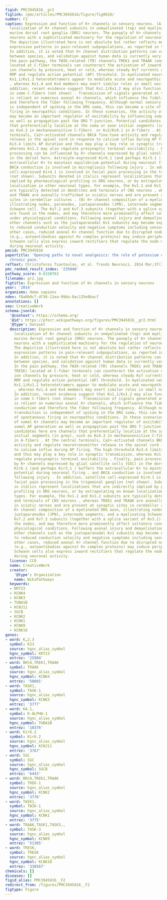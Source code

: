 ```yaml
---
figid: PMC3945816__gr2
figlink: /pmc/articles/PMC3945816/figure/fig0010/
number: F2
caption: Expression and function of K+ channels in sensory neurons. (A) Subcellular
  localization of K+ channel subunits in unmyelinated (top) and myelinated (bottom)
  murine dorsal root ganglia (DRG) neurons. The panoply of K+ channels endows sensory
  neurons with a sophisticated machinery for the regulation of neuronal excitability.
  The depiction illustrated here is not absolute but rather reflects most prominent
  expression patterns in pain-relevant subpopulations, as reported in the literature.
  In addition, it is noted that K+ channel distribution patterns can vary tremendously
  between species, and validation against human data is currently very limited . In
  the pain pathway, the TWIK-related (TR) channels TREK1 and TRAAK (and possibly TRESK)
  located at C-fiber terminals can counteract the activation of inward-conducting
  ion channels by pressure, heat or cold, whereas steady Kv7 currents also stabilize
  RMP and regulate action potential (AP) threshold. In myelinated neurons, low-threshold
  Kv1.1/Kv1.2 heterotetramers appear to modulate acute and neuropathic pain modalities
  , whereas Kv1.4 and Kv4 members may exert similar roles in small nociceptors . In
  addition, recent evidence suggest that Kv1.1/Kv1.2 may also function as mechanoreceptors
  in some C-fibers (not shown) . Transmission of signals generated at the periphery
  is reliant on numerous axonal K+ channels, which influence the fidelity of AP conduction
  and therefore the fiber following frequency. Although normal sensory transduction
  is independent of spiking in the DRG soma, this can become a site of spontaneous
  firing in neuropathic conditions. In these scenarios, the activity of somal K+ channels
  may become an important regulator of excitability by influencing somal AP generation
  as well as propagation past the DRG T-junction. Potential candidates here are channels
  that preferentially localize at the soma or axon initial segments (in grey), such
  as Kv4.3 in mechanosensitive C-fibers  or Kv2/Kv9.1 in A-fibers . At the central
  terminals, Ca2+-activated channels BKCA fine-tune activity and regulate neurotransmitter
  release in the spinal cord in response to calcium influx during AP firing. The high-threshold
  Kv3.4 limits AP duration and thus may play a key role in synaptic transmission,
  whereas Kv1.2 may also regulate presynaptic terminal excitability . Finally, pain
  processing can be influenced by K+ channels expressed by glial satellite cells (GSC)
  in the dorsal horn. Astrocyte-expressed Kir6.1 (and perhaps Kir3.1 ) buffers the
  extracellular K+ to maintain equilibrium potential during neuronal firing , and
  BKCA conduction is involved in microgliosis following injury . In addition, satellite
  cell-expressed Kir4.1 is involved in facial pain processing in the trigeminal ganglion
  (not shown). Subunits denoted in italics represent localizations that are indirectly
  implied by pharmacological profiling in DRG neurons, or by extrapolating on known
  localization in other neuronal types. For example, the Kv1.1 and Kv1.2 subunits
  are typically detected in dendrites and terminals of CNS neurons , whereas TREK1
  and TRAAK are axonally trafficked in sciatic nerves and are present at synaptic
  sites in cerebellar cultures . (B) K+ channel composition of a myelinated DRG axon,
  illustrating nodes, paranodes, juxtaparanodes (JPN), internode segments, and a myelinating
  Schwann cell. The Kv7.2 and Kv7.3 subunits (together with a splice variant of Kv3.1)
  are found in the nodes, and may therefore more prominently affect saltatory conduction
  under physiological conditions. Following axonal injury and demyelination, however,
  other channels such as the juxtaparanodal Kv1 subunits may become exposed, leading
  to reduced conduction velocity and negative symptoms including sensory loss. In
  other cases, reduced axonal K+ channel function due to disrupted node organization
  (e.g., autoantibodies against Kv complex proteins) may induce peripheral hyperexcitability.
  Schwann cells also express inward rectifiers that regulate the node microenvironment
  during neuronal activity.
pmcid: PMC3945816
papertitle: 'Opening paths to novel analgesics: the role of potassium channels in
  chronic pain.'
reftext: Christoforos Tsantoulas, et al. Trends Neurosci. 2014 Mar;37(3):146-158.
pmc_ranked_result_index: '235048'
pathway_score: 0.6338763
filename: gr2.jpg
figtitle: Expression and function of K+ channels in sensory neurons
year: '2014'
organisms: Homo sapiens
ndex: f8a0b0c7-df36-11ea-99da-0ac135e8bacf
annotations: []
seo: CreativeWork
schema-jsonld:
  '@context': https://schema.org/
  '@id': https://pfocr.wikipathways.org/figures/PMC3945816__gr2.html
  '@type': Dataset
  description: Expression and function of K+ channels in sensory neurons. (A) Subcellular
    localization of K+ channel subunits in unmyelinated (top) and myelinated (bottom)
    murine dorsal root ganglia (DRG) neurons. The panoply of K+ channels endows sensory
    neurons with a sophisticated machinery for the regulation of neuronal excitability.
    The depiction illustrated here is not absolute but rather reflects most prominent
    expression patterns in pain-relevant subpopulations, as reported in the literature.
    In addition, it is noted that K+ channel distribution patterns can vary tremendously
    between species, and validation against human data is currently very limited .
    In the pain pathway, the TWIK-related (TR) channels TREK1 and TRAAK (and possibly
    TRESK) located at C-fiber terminals can counteract the activation of inward-conducting
    ion channels by pressure, heat or cold, whereas steady Kv7 currents also stabilize
    RMP and regulate action potential (AP) threshold. In myelinated neurons, low-threshold
    Kv1.1/Kv1.2 heterotetramers appear to modulate acute and neuropathic pain modalities
    , whereas Kv1.4 and Kv4 members may exert similar roles in small nociceptors .
    In addition, recent evidence suggest that Kv1.1/Kv1.2 may also function as mechanoreceptors
    in some C-fibers (not shown) . Transmission of signals generated at the periphery
    is reliant on numerous axonal K+ channels, which influence the fidelity of AP
    conduction and therefore the fiber following frequency. Although normal sensory
    transduction is independent of spiking in the DRG soma, this can become a site
    of spontaneous firing in neuropathic conditions. In these scenarios, the activity
    of somal K+ channels may become an important regulator of excitability by influencing
    somal AP generation as well as propagation past the DRG T-junction. Potential
    candidates here are channels that preferentially localize at the soma or axon
    initial segments (in grey), such as Kv4.3 in mechanosensitive C-fibers  or Kv2/Kv9.1
    in A-fibers . At the central terminals, Ca2+-activated channels BKCA fine-tune
    activity and regulate neurotransmitter release in the spinal cord in response
    to calcium influx during AP firing. The high-threshold Kv3.4 limits AP duration
    and thus may play a key role in synaptic transmission, whereas Kv1.2 may also
    regulate presynaptic terminal excitability . Finally, pain processing can be influenced
    by K+ channels expressed by glial satellite cells (GSC) in the dorsal horn. Astrocyte-expressed
    Kir6.1 (and perhaps Kir3.1 ) buffers the extracellular K+ to maintain equilibrium
    potential during neuronal firing , and BKCA conduction is involved in microgliosis
    following injury . In addition, satellite cell-expressed Kir4.1 is involved in
    facial pain processing in the trigeminal ganglion (not shown). Subunits denoted
    in italics represent localizations that are indirectly implied by pharmacological
    profiling in DRG neurons, or by extrapolating on known localization in other neuronal
    types. For example, the Kv1.1 and Kv1.2 subunits are typically detected in dendrites
    and terminals of CNS neurons , whereas TREK1 and TRAAK are axonally trafficked
    in sciatic nerves and are present at synaptic sites in cerebellar cultures . (B)
    K+ channel composition of a myelinated DRG axon, illustrating nodes, paranodes,
    juxtaparanodes (JPN), internode segments, and a myelinating Schwann cell. The
    Kv7.2 and Kv7.3 subunits (together with a splice variant of Kv3.1) are found in
    the nodes, and may therefore more prominently affect saltatory conduction under
    physiological conditions. Following axonal injury and demyelination, however,
    other channels such as the juxtaparanodal Kv1 subunits may become exposed, leading
    to reduced conduction velocity and negative symptoms including sensory loss. In
    other cases, reduced axonal K+ channel function due to disrupted node organization
    (e.g., autoantibodies against Kv complex proteins) may induce peripheral hyperexcitability.
    Schwann cells also express inward rectifiers that regulate the node microenvironment
    during neuronal activity.
  license: CC0
  name: CreativeWork
  creator:
    '@type': Organization
    name: WikiPathways
  keywords:
  - KRT23
  - KCNK4
  - KCNK3
  - TUBA1B
  - KCNJ11
  - SGCB
  - KCNK2
  - KCNK1
  - KCNK9
  - KCNK18
genes:
- word: K„2.3
  symbol: K23
  source: hgnc_alias_symbol
  hgnc_symbol: KRT23
  entrez: '25984'
- word: BKCA,TREK1,TRAAK
  symbol: TRAAK
  source: hgnc_alias_symbol
  hgnc_symbol: KCNK4
  entrez: '50801'
- word: TASK1,
  symbol: TASK-1
  source: hgnc_alias_symbol
  hgnc_symbol: KCNK3
  entrez: '3777'
- word: KA.1,
  symbol: K-ALPHA-1
  source: hgnc_alias_symbol
  hgnc_symbol: TUBA1B
  entrez: '10376'
- word: Kir6.2
  symbol: Kir6.2
  source: hgnc_alias_symbol
  hgnc_symbol: KCNJ11
  entrez: '3767'
- word: SGC
  symbol: SGC
  source: hgnc_alias_symbol
  hgnc_symbol: SGCB
  entrez: '6443'
- word: BKCA,TREK1,TRAAK
  symbol: TREK-1
  source: hgnc_alias_symbol
  hgnc_symbol: KCNK2
  entrez: '3776'
- word: TWIK1,
  symbol: TWIK-1
  source: hgnc_alias_symbol
  hgnc_symbol: KCNK1
  entrez: '3775'
- word: TRAAK,TASK1,TASK3,,
  symbol: TASK-3
  source: hgnc_alias_symbol
  hgnc_symbol: KCNK9
  entrez: '51305'
- word: TRESK,
  symbol: TRESK
  source: hgnc_alias_symbol
  hgnc_symbol: KCNK18
  entrez: '338567'
chemicals: []
diseases: []
figid_alias: PMC3945816__F2
redirect_from: /figures/PMC3945816__F2
figtype: Figure
---
```

